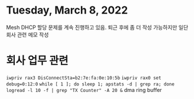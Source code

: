 # Tuesday, March 8, 2022
Mesh DHCP 할당 문제를 계속 진행하고 있음.
퇴근 후에 좀 더 작성 가능하지만 일단 회사 관련 메모 작성

# 회사 업무 관련
`iwpriv rax3 DisConnectSta=b2:7e:fa:0e:10:5b`
`iwpriv rax0 set debug=0:12:0`
`while [ 1 ]; do sleep 1; apstats -d | grep ra; done`
`logread -l 10 -f | grep "TX Counter" -A 20 &`
dma
ring buffer
